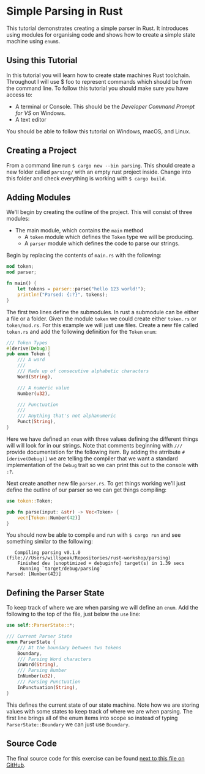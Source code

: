 # Simple Parsing in Rust

This tutorial demonstrates creating a simple parser in Rust. It
introduces using modules for organising code and shows how to create a
simple state machine using `enum`s.

## Using this Tutorial

In this tutorial you will learn how to create state machines Rust
toolchain. Throughout I will use $ foo to represent commands which
should be from the command line. To follow this tutorial you should
make sure you have access to:

 * A terminal or Console. This should be the *Developer Command Prompt
   for VS* on Windows.
 * A text editor

You should be able to follow this tutorial on Windows, macOS, and Linux.

## Creating a Project

From a command line run `$ cargo new --bin parsing`. This should
create a new folder called `parsing/` with an empty rust project
inside. Change into this folder and check everything is working with
`$ cargo build`.

## Adding Modules

We'll begin by creating the outline of the project. This will consist
of three modules:

 * The main module, which contains the `main` method
   * A `token` module which defines the `Token` type we will be producing.
   * A `parser` module which defines the code to parse our strings.
   
Begin by replacing the contents of `main.rs` with the following:

```rust
mod token;
mod parser;

fn main() {
    let tokens = parser::parse("hello 123 world!");
    println!("Parsed: {:?}", tokens);
}
```

The first two lines define the submodules. In rust a submodule can be
either a file or a folder. Given the module `token` we could create
either `token.rs` or `token/mod.rs`. For this example we will just use
files. Create a new file called `token.rs` and add the following
definition for the `Token` `enum`:

```rust
/// Token Types
#[derive(Debug)]
pub enum Token {
    /// A word
    ///
    /// Made up of consecutive alphabetic characters
    Word(String),

    /// A numeric value
    Number(u32),

    /// Punctuation
    ///
    /// Anything that's not alphanumeric
    Punct(String),
}
```

Here we have defined an `enum` with three values defining the
different things will will look for in our strings. Note that comments
beginning with `///` provide documentation for the following item. By
adding the atrribute `#[derive(Debug)]` we are telling the compiler
that we want a standard implementation of the `Debug` trait so we can
print this out to the console with `:?`.

Next create another new file `parser.rs`. To get things working we'll
just define the outline of our parser so we can get things compiling:

```rust
use token::Token;

pub fn parse(input: &str) -> Vec<Token> {
	vec![Token::Number(42)]
}
```

You should now be able to compile and run with `$ cargo run` and see
something similar to the following:

```
   Compiling parsing v0.1.0 (file:///Users/willspeak/Repositories/rust-workshop/parsing)
    Finished dev [unoptimized + debuginfo] target(s) in 1.39 secs
     Running `target/debug/parsing`
Parsed: [Number(42)]
```

## Defining the Parser State

To keep track of where we are when parsing we will define an
`enum`. Add the following to the top of the file, just below the `use`
line:

```rust
use self::ParserState::*;

/// Current Parser State
enum ParserState {
    /// At the boundary between two tokens
    Boundary,
    /// Parsing Word characters
    InWord(String),
    /// Parsing Number
    InNumber(u32),
    /// Parsing Punctuation
    InPunctuation(String),
}
```

This defines the current state of our state machine. Note how we are
storing values with some states to keep track of where we are when
parsing. The first line brings all of the enum items into scope so
instead of typing `ParserState::Boundary` we can just use `Boundary`.

## Source Code

The final source code for this exercise can be found [next to this
file on
GitHub](./).
